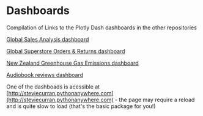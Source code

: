 # Dashboards

Compilation of Links to the Plotly Dash dashboards in the other repositories

[Global Sales Analysis dashboard](https://github.com/steviecurran/GSA-dashboard)

[Global Superstore Orders & Returns dashboard](https://github.com/steviecurran/GSOR-dashboard/)

[New Zealand Greenhouse Gas Emissions dashboard](https://github.com/steviecurran/NZ-greenhouse/)

[Audiobook reviews dashboard ](https://github.com/steviecurran/audio-books/)

One of the dashboads is acessible at [http://steviecurran.pythonanywhere.com](http://steviecurran.pythonanywhere.com) - the page may require a reload and is quite slow to load (that's the basic package for you!)
